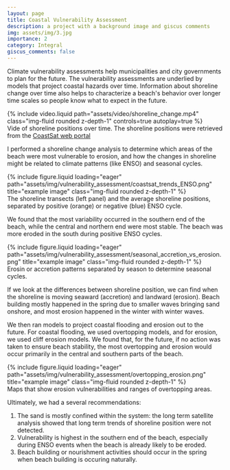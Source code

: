 ```yaml
---
layout: page
title: Coastal Vulnerability Assessment
description: a project with a background image and giscus comments
img: assets/img/3.jpg
importance: 2
category: Integral
giscus_comments: false
---
```


Climate vulnerability assessments help municipalities and city governments to plan for the future. The vulnerability assessments are underlied by models that project coastal hazards over time. Information about shoreline change over time also helps to characterize a beach's behavior over longer time scales so people know what to expect in the future.

<div class="row mt-3">
    <div class="col-sm mt-3 mt-md-0">
        {% include video.liquid path="assets/video/shoreline_change.mp4" class="img-fluid rounded z-depth-1" controls=true autoplay=true %}
    </div>
</div>
<div class="caption">
    Vide of shoreline positions over time. The shoreline positions were retrieved from the <a href="http://coastsat.wrl.unsw.edu.au/"> CoastSat web portal </a>
</div>


I performed a shoreline change analysis to determine which areas of the beach were most vulnerable to erosion, and how the changes in shoreline might be related to climate patterns (like ENSO) and seasonal cycles.

<div class="row">
    <div class="col-sm mt-3 mt-md-0">
        {% include figure.liquid loading="eager" path="assets/img/vulnerability_assessment/coastsat_trends_ENSO.png" title="example image" class="img-fluid rounded z-depth-1" %}
    </div>
</div>
<div class="caption">
    The shoreline transects (left panel) and the average shoreline positions, separated by positive (orange) or negative (blue) ENSO cycle.
</div>

We found that the most variability occurred in the southern end of the beach, while the central and northern end were most stable. The beach was more eroded in the south during positive ENSO cycles. 

<div class="row">
    <div class="col-sm mt-3 mt-md-0">
        {% include figure.liquid loading="eager" path="assets/img/vulnerability_assessment/seasonal_accretion_vs_erosion.png" title="example image" class="img-fluid rounded z-depth-1" %}
    </div>
</div>
<div class="caption">
    Erosin or accretion patterns separated by season to determine seasonal cycles.
</div>

If we look at the differences between shoreline position, we can find when the shoreline is moving seaward (accretion) and landward (erosion). Beach building mostly happened in the spring due to smaller waves bringing sand onshore, and most erosion happened in the winter with winter waves. 

We then ran models to project coastal flooding and erosion out to the future. For coastal flooding, we used overtopping models, and for erosion, we used cliff erosion models. We found that, for the future, if no action was taken to ensure beach stability, the most overtopping and erosion would occur primarily in the central and southern parts of the beach. 

<div class="row">
    <div class="col-sm mt-3 mt-md-0">
        {% include figure.liquid loading="eager" path="assets/img/vulnerability_assessment/overtopping_erosion.png" title="example image" class="img-fluid rounded z-depth-1" %}
    </div>
</div>
<div class="caption">
    Maps that show erosion vulnerabilities and ranges of overtopping areas.
</div>

Ultimately, we had a several recommendations:

1) The sand is mostly confined within the system: the long term satellite analysis showed that long term trends of shoreline position were not detected.
2) Vulnerability is highest in the southern end of the beach, especially during ENSO events when the beach is already likely to be eroded.
3) Beach building or nourishment activities should occur in the spring when beach building is occuring naturally.